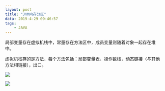 ```yaml
---
layout: post
title: "JVM内存分区"
data: 2019-4-29 09:46:57
tags: 
	- JAVA
---
```


局部变量存在虚拟机栈中，常量存在方法区中，成员变量则随着对象一起存在堆中。

虚拟机栈存的是方法，每个方法包括：局部变量表，操作数栈，动态链接（与其他方法相链接），出口。

![](http://ww1.sinaimg.cn/large/aacc02d8ly1fxuyutofxmj20vw0lidrd.jpg)



![](http://ww1.sinaimg.cn/large/aacc02d8ly1fxuyvjd0o1j20qr0fddju.jpg)